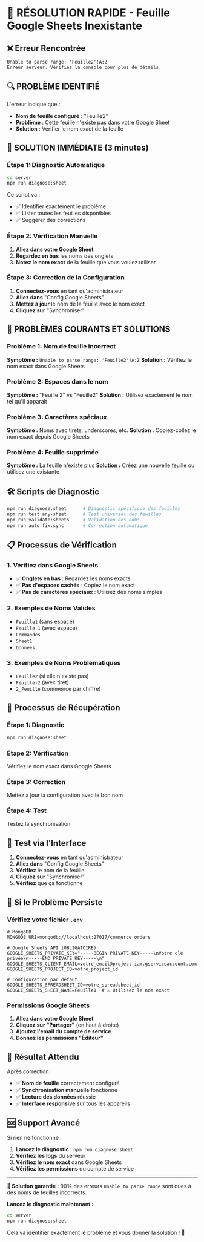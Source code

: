 # 🚨 RÉSOLUTION RAPIDE - Feuille Google Sheets Inexistante

## ❌ Erreur Rencontrée
```
Unable to parse range: 'Feuille2'!A:Z
Erreur serveur. Vérifiez la console pour plus de détails.
```

## 🔍 **PROBLÈME IDENTIFIÉ**

L'erreur indique que :
- **Nom de feuille configuré** : "Feuille2"
- **Problème** : Cette feuille n'existe pas dans votre Google Sheet
- **Solution** : Vérifier le nom exact de la feuille

## 🔧 **SOLUTION IMMÉDIATE (3 minutes)**

### **Étape 1: Diagnostic Automatique**
```bash
cd server
npm run diagnose:sheet
```

Ce script va :
- ✅ Identifier exactement le problème
- ✅ Lister toutes les feuilles disponibles
- ✅ Suggérer des corrections

### **Étape 2: Vérification Manuelle**
1. **Allez dans votre Google Sheet**
2. **Regardez en bas** les noms des onglets
3. **Notez le nom exact** de la feuille que vous voulez utiliser

### **Étape 3: Correction de la Configuration**
1. **Connectez-vous** en tant qu'administrateur
2. **Allez dans** "Config Google Sheets"
3. **Mettez à jour** le nom de la feuille avec le nom exact
4. **Cliquez sur** "Synchroniser"

## 🚨 **PROBLÈMES COURANTS ET SOLUTIONS**

### **Problème 1: Nom de feuille incorrect**
**Symptôme :** `Unable to parse range: 'Feuille2'!A:Z`
**Solution :** Vérifiez le nom exact dans Google Sheets

### **Problème 2: Espaces dans le nom**
**Symptôme :** "Feuille 2" vs "Feuille2"
**Solution :** Utilisez exactement le nom tel qu'il apparaît

### **Problème 3: Caractères spéciaux**
**Symptôme :** Noms avec tirets, underscores, etc.
**Solution :** Copiez-collez le nom exact depuis Google Sheets

### **Problème 4: Feuille supprimée**
**Symptôme :** La feuille n'existe plus
**Solution :** Créez une nouvelle feuille ou utilisez une existante

## 🛠️ **Scripts de Diagnostic**

```bash
npm run diagnose:sheet      # Diagnostic spécifique des feuilles
npm run test:any-sheet      # Test universel des feuilles
npm run validate:sheets     # Validation des noms
npm run auto:fix:sync       # Correction automatique
```

## 📋 **Processus de Vérification**

### **1. Vérifiez dans Google Sheets**
- ✅ **Onglets en bas** : Regardez les noms exacts
- ✅ **Pas d'espaces cachés** : Copiez le nom exact
- ✅ **Pas de caractères spéciaux** : Utilisez des noms simples

### **2. Exemples de Noms Valides**
- `Feuille1` (sans espace)
- `Feuille 1` (avec espace)
- `Commandes`
- `Sheet1`
- `Donnees`

### **3. Exemples de Noms Problématiques**
- `Feuille2` (si elle n'existe pas)
- `Feuille-2` (avec tiret)
- `2_Feuille` (commence par chiffre)

## 🔄 **Processus de Récupération**

### **Étape 1: Diagnostic**
```bash
npm run diagnose:sheet
```

### **Étape 2: Vérification**
Vérifiez le nom exact dans Google Sheets

### **Étape 3: Correction**
Mettez à jour la configuration avec le bon nom

### **Étape 4: Test**
Testez la synchronisation

## 📱 **Test via l'Interface**

1. **Connectez-vous** en tant qu'administrateur
2. **Allez dans** "Config Google Sheets"
3. **Vérifiez** le nom de la feuille
4. **Cliquez sur** "Synchroniser"
5. **Vérifiez** que ça fonctionne

## 🚨 **Si le Problème Persiste**

### **Vérifiez votre fichier `.env`**
```env
# MongoDB
MONGODB_URI=mongodb://localhost:27017/commerce_orders

# Google Sheets API (OBLIGATOIRE)
GOOGLE_SHEETS_PRIVATE_KEY="-----BEGIN PRIVATE KEY-----\nVotre clé privée\n-----END PRIVATE KEY-----\n"
GOOGLE_SHEETS_CLIENT_EMAIL=votre_email@project.iam.gserviceaccount.com
GOOGLE_SHEETS_PROJECT_ID=votre_project_id

# Configuration par défaut
GOOGLE_SHEETS_SPREADSHEET_ID=votre_spreadsheet_id
GOOGLE_SHEETS_SHEET_NAME=Feuille1  # ⚠️ Utilisez le nom exact
```

### **Permissions Google Sheets**
1. **Allez dans votre Google Sheet**
2. **Cliquez sur "Partager"** (en haut à droite)
3. **Ajoutez l'email du compte de service**
4. **Donnez les permissions "Éditeur"**

## 🎯 **Résultat Attendu**

Après correction :
- ✅ **Nom de feuille** correctement configuré
- ✅ **Synchronisation manuelle** fonctionne
- ✅ **Lecture des données** réussie
- ✅ **Interface responsive** sur tous les appareils

## 🆘 **Support Avancé**

Si rien ne fonctionne :

1. **Lancez le diagnostic** : `npm run diagnose:sheet`
2. **Vérifiez les logs** du serveur
3. **Vérifiez le nom exact** dans Google Sheets
4. **Vérifiez les permissions** du compte de service

---

**🎯 Solution garantie :** 90% des erreurs `Unable to parse range` sont dues à des noms de feuilles incorrects.

**Lancez le diagnostic maintenant :**
```bash
cd server
npm run diagnose:sheet
```

Cela va identifier exactement le problème et vous donner la solution ! 🚀
